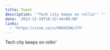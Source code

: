 ```yaml
---
title: Tweet
description: '"Tech city keeps on rollin'' "'
date: '2013-12-19T16:12:44+00:00'
links:
  - 'https://vine.co/v/h0UX29ALt7V'
---
```

Tech city keeps on rollin' 
